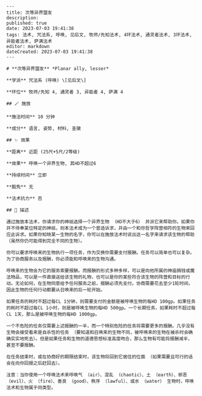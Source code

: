 
    ---
    title: 次等异界盟友
    description: 
    published: true
    date: 2023-07-03 19:41:38
    tags: 法术, 咒法系, 呼唤, 见后文, 牧师/先知法术, 4环法术, 通灵者法术, 3环法术, 异能者法术, 萨满法术
    editor: markdown
    dateCreated: 2023-07-03 19:41:38
    ---

    # **次等异界盟友** *Planar ally, lesser*

    **学派** 咒法系 (呼唤) \[见后文\] 

    **环位** 牧师/先知 4, 通灵者 3, 异能者 4, 萨满 4

    ## 🪄 施放

    **施法时间** 10 分钟

    **成分** 语言, 姿势, 材料, 圣徽

    ## ✨ 效果  

    **距离** 近距 (25尺+5尺/2等级) 

    **效果** 呼唤一个异界生物, 其HD不超过6 

    **持续时间** 立即 

    **豁免** 无

    **法术抗力** 否

    ## 📖 描述

    通过施放本法术，你请求你的神祇选择一个异界生物 （HD不大于6） 并派它来帮助你。如果你并不侍奉某位特定的神祇，则本法术成为一个普适诉求，并由一个和你哲学阵营相符的生物来回应此诉求。如果你知晓某一生物的名字，你可以在施放法术时说出这一名字来请求该生物的帮助 （虽然你仍可能得到完全不同的生物）。

    你可以要求呼唤来的生物执行一项任务，作为交换你需要支付报酬。任务可以简单也可以复杂。为了协商服务以及报酬，你必须能和呼唤来的生物沟通。

    呼唤来的生物会为它的服务索要报酬。而报酬的形式多种多样，可以是向他所属的神庙捐钱或魔法物品，可以是一件直接送给该生物的礼物，也可以是你的某些符合该生物的阵营和目标的行动。无论如何，在生物同意给予任何服务之前，报酬必须先支付。协商需要花去至少1轮时间，因此生物的任何行动都要从召唤来的后一轮开始。

    如果任务的耗时不超过每CL 1分钟，则需要支付的金额是被呼唤生物的每HD 100gp。如果任务的耗时不超过每CL 1小时，则是被呼唤生物的每HD 500gp。一个长期任务，如果耗时不超过每CL 1天，那么是被呼唤生物的每HD 1000gp。

    一个不危险的任务仅需要上述报酬的一半，而一个特别危险的任务将需要更多的报酬。几乎没有生物会接受看来是自杀性的任务 （要知道和召唤来的生物不同，被呼唤来的生物在被杀时会确确实实地死去）。但是如果任务和生物的道德思想标准高度吻合，那么生物有可能将报酬减半，甚至不要报酬。

    在任务结束时，或在协商好的期限结束时，该生物将回到它居住的位面 （如果需要且可行的话会在向你回报之后赶回去）。

    注意：当你使用一个呼唤法术来呼唤气 （air）、混乱 （chaotic）、土 （earth）、邪恶 （evil）、火 （fire）、善良 （good）、秩序 （lawful）、或水 （water） 生物时，呼唤法术和生物属于同类型。
    